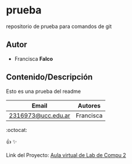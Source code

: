 # prueba
repositorio de prueba para comandos de git

## Autor
* Francisca **Falco**


## Contenido/Descripción
Esto es una prueba del readme

| Email | Autores |
|-------|---------|
|2316973@ucc.edu.ar|Francisca|


:octocat:

:+1:
:sparkles:

Link del Proyecto: [Aula virtual de Lab de Compu 2](https://presencial.ucc.edu.ar/course/view.php?id=10671)